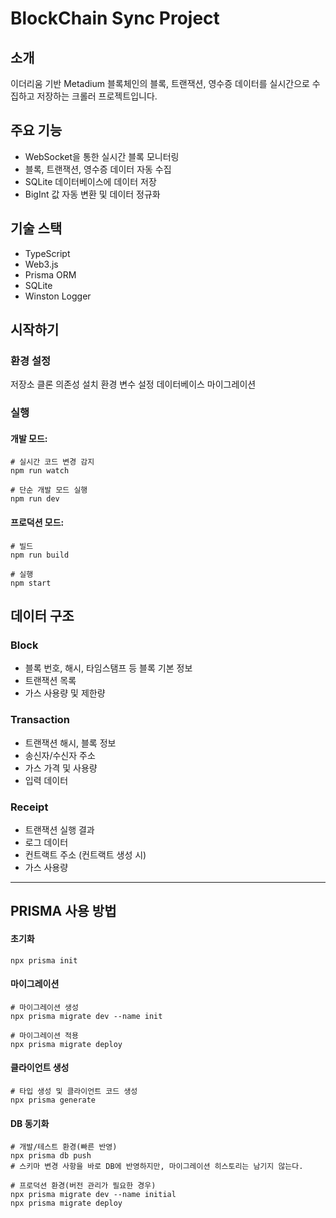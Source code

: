# BlockChain Sync Project

## 소개

이더리움 기반 Metadium 블록체인의 블록, 트랜잭션, 영수증 데이터를 실시간으로 수집하고 저장하는 크롤러 프로젝트입니다.

## 주요 기능

- WebSocket을 통한 실시간 블록 모니터링
- 블록, 트랜잭션, 영수증 데이터 자동 수집
- SQLite 데이터베이스에 데이터 저장
- BigInt 값 자동 변환 및 데이터 정규화

## 기술 스택

- TypeScript
- Web3.js
- Prisma ORM
- SQLite
- Winston Logger

## 시작하기

### 환경 설정

저장소 클론
의존성 설치
환경 변수 설정
데이터베이스 마이그레이션

### 실행

#### 개발 모드:

```
# 실시간 코드 변경 감지
npm run watch

# 단순 개발 모드 실행
npm run dev
```

#### 프로덕션 모드:

```
# 빌드
npm run build

# 실행
npm start
```

## 데이터 구조

### Block

- 블록 번호, 해시, 타임스탬프 등 블록 기본 정보
- 트랜잭션 목록
- 가스 사용량 및 제한량

### Transaction

- 트랜잭션 해시, 블록 정보
- 송신자/수신자 주소
- 가스 가격 및 사용량
- 입력 데이터

### Receipt

- 트랜잭션 실행 결과
- 로그 데이터
- 컨트랙트 주소 (컨트랙트 생성 시)
- 가스 사용량

---

## PRISMA 사용 방법

#### 초기화

```
npx prisma init
```

#### 마이그레이션

```
# 마이그레이션 생성
npx prisma migrate dev --name init

# 마이그레이션 적용
npx prisma migrate deploy
```

#### 클라이언트 생성

```
# 타입 생성 및 클라이언트 코드 생성
npx prisma generate
```

#### DB 동기화

```
# 개발/테스트 환경(빠른 반영)
npx prisma db push
# 스키마 변경 사항을 바로 DB에 반영하지만, 마이그레이션 히스토리는 남기지 않는다.

# 프로덕션 환경(버전 관리가 필요한 경우)
npx prisma migrate dev --name initial
npx prisma migrate deploy
```
